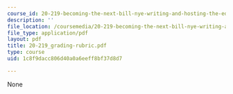 ```yaml
---
course_id: 20-219-becoming-the-next-bill-nye-writing-and-hosting-the-educational-show-january-iap-2015
description: ''
file_location: /coursemedia/20-219-becoming-the-next-bill-nye-writing-and-hosting-the-educational-show-january-iap-2015/1c8f9dacc806d40a0a6eeff8bf37d8d7_20-219_grading-rubric.pdf
file_type: application/pdf
layout: pdf
title: 20-219_grading-rubric.pdf
type: course
uid: 1c8f9dacc806d40a0a6eeff8bf37d8d7

---
```

None